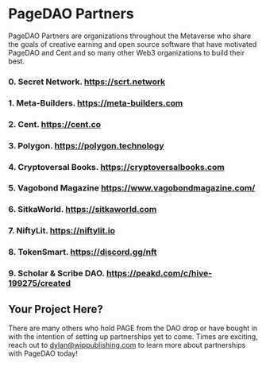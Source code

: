 # PageDAO Partners


PageDAO Partners are organizations throughout the Metaverse who share the goals of creative earning and open source software that have motivated PageDAO and Cent and so many other Web3 organizations to build their best.

### 0. Secret Network. https://scrt.network

### 1. Meta-Builders. https://meta-builders.com

### 2. Cent. https://cent.co

### 3. Polygon. https://polygon.technology

### 4. Cryptoversal Books. https://cryptoversalbooks.com

### 5. Vagobond Magazine https://www.vagobondmagazine.com/ 

### 6. SitkaWorld. https://sitkaworld.com

### 7. NiftyLit. https://niftylit.io

### 8. TokenSmart. https://discord.gg/nft 

### 9. Scholar & Scribe DAO. https://peakd.com/c/hive-199275/created

## Your Project Here?
There are many others who hold PAGE from the DAO drop or have bought in with the intention of setting up partnerships yet to come. Times are exciting, reach out to dylan@wippublishing.com to learn more about partnerships with PageDAO today!
